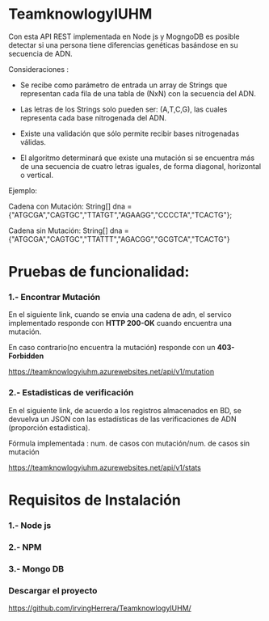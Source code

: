 # TeamknowlogyIUHM

Con esta API REST implementada en Node js y MogngoDB es posible detectar si una persona tiene diferencias genéticas basándose en su secuencia de ADN. 

Consideraciones :

- Se recibe como parámetro de entrada un array de Strings que representan cada fila de una tabla
de (NxN) con la secuencia del ADN.

- Las letras de los Strings solo pueden ser: (A,T,C,G), las cuales representa cada base nitrogenada del ADN.

- Existe una validación que sólo permite recibir bases nitrogenadas válidas.

- El algoritmo determinará que existe una mutación si se encuentra más de una secuencia de cuatro letras iguales, de forma diagonal, horizontal o vertical.

Ejemplo:

Cadena con Mutación:
String[] dna = {"ATGCGA","CAGTGC","TTATGT","AGAAGG","CCCCTA","TCACTG"};

Cadena sin Mutación:
String[] dna = {"ATGCGA","CAGTGC","TTATTT","AGACGG","GCGTCA","TCACTG"}

# Pruebas de funcionalidad:

### 1.- Encontrar Mutación

En el siguiente link, cuando se envia una cadena de adn, el servico implementado responde con **HTTP 200-OK** cuando encuentra una mutación.

En caso contrario(no encuentra la mutación) responde con un **403-Forbidden**  

 https://teamknowlogyiuhm.azurewebsites.net/api/v1/mutation
 
 
### 2.- Estadisticas de verificación

En el siguiente link, de acuerdo a los registros almacenados en BD,  se devuelva un JSON con las estadísticas de las verificaciones de ADN (proporción estadistica).

Fórmula implementada : num. de casos con mutación/num. de casos sin mutación

https://teamknowlogyiuhm.azurewebsites.net/api/v1/stats



# Requisitos de Instalación

### 1.- Node js

### 2.- NPM

### 3.- Mongo DB


### Descargar el proyecto
https://github.com/irvingHerrera/TeamknowlogyIUHM/


